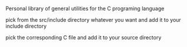 Personal library of general utilities for the C programing language

pick from the src/include directory whatever you want and add it to your include directory

pick the corresponding C file and add it to your source directory
